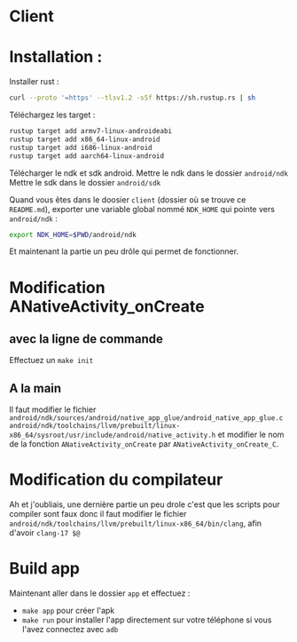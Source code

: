 # Client


# Installation :

Installer rust :

```sh
curl --proto '=https' --tlsv1.2 -sSf https://sh.rustup.rs | sh
```

Téléchargez les target :

``` sh
rustup target add armv7-linux-androideabi
rustup target add x86_64-linux-android
rustup target add i686-linux-android
rustup target add aarch64-linux-android
```


Télécharger le ndk et sdk android.
Mettre le ndk dans le dossier `android/ndk`
Mettre le sdk dans le dossier `android/sdk`

Quand vous êtes dans le doosier `client` (dossier où se trouve ce `README.md`),
exporter une variable global nommé `NDK_HOME` qui pointe vers `android/ndk` :

``` sh
export NDK_HOME=$PWD/android/ndk
```


Et maintenant la partie un peu drôle qui permet de fonctionner.


# Modification ANativeActivity_onCreate
## avec la ligne de commande
Effectuez un `make init`

## A la main
Il faut modifier le fichier `android/ndk/sources/android/native_app_glue/android_native_app_glue.c` `android/ndk/toolchains/llvm/prebuilt/linux-x86_64/sysroot/usr/include/android/native_activity.h` 
et modifier le nom de la fonction `ANativeActivity_onCreate` par `ANativeActivity_onCreate_C`.

# Modification du compilateur
Ah et j'oubliais, une dernière partie un peu drole c'est que les scripts pour compiler sont faux donc il faut modifier le fichier 
`android/ndk/toolchains/llvm/prebuilt/linux-x86_64/bin/clang`, afin d'avoir `clang-17 $@`


# Build app
Maintenant aller dans le dossier `app` et effectuez :
- `make app` pour créer l'apk
- `make run` pour installer l'app directement sur votre téléphone si vous l'avez connectez avec `adb`


